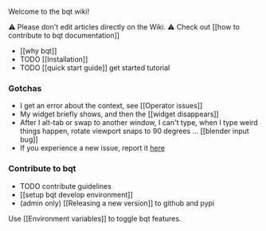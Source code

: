 Welcome to the bqt wiki!

⚠️ Please don't edit articles directly on the Wiki. ⚠️
Check out [[how to contribute to bqt documentation]]

- [[why bqt]]
- TODO [[Installation]]
- TODO [[quick start guide]] get started tutorial

### Gotchas
- I get an error about the context, see [[Operator issues]]
- My widget briefly shows, and then the [[widget disappears]]
- After I alt-tab or swap to another window, I can't type, when I type weird things happen, rotate viewport snaps to 90 degrees ... [[blender input bug]]
- If you experience a new issue, report it [here](https://github.com/techartorg/bqt/issues)

### Contribute to bqt
- TODO contribute guidelines
- [[setup bqt develop environment]]
- (admin only) [[Releasing a new version]] to github and pypi 

Use [[Environment variables]] to toggle bqt features.